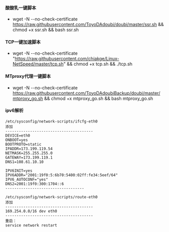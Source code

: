 ####    酸酸乳一键脚本
-   wget -N --no-check-certificate https://raw.githubusercontent.com/ToyoDAdoubi/doubi/master/ssr.sh && chmod +x ssr.sh && bash ssr.sh

####    TCP一键加速脚本
-   wget -N --no-check-certificate "https://raw.githubusercontent.com/chiakge/Linux-NetSpeed/master/tcp.sh" && chmod +x tcp.sh && ./tcp.sh

####    MTproxy代理一键脚本
-   wget -N --no-check-certificate https://raw.githubusercontent.com/ToyoDAdoubiBackup/doubi/master/mtproxy_go.sh && chmod +x mtproxy_go.sh && bash mtproxy_go.sh

####    ipv6解析
~~~text
/etc/sysconfig/network-scripts/ifcfg-eth0
添加
---------------------------------------
DEVICE=eth0
ONBOOT=yes
BOOTPROTO=static
IPADDR=173.199.119.54
NETMASK=255.255.255.0
GATEWAY=173.199.119.1
DNS1=108.61.10.10

IPV6INIT=yes
IPV6ADDR="2001:19f0:5:6b70:5400:02ff:fe34:5eef/64"
IPV6_AUTOCONF="yes"
DNS2=2001:19f0:300:1704::6
-----------------------------------

/etc/sysconfig/network-scripts/route-eth0
添加
---------------------------------------
169.254.0.0/16 dev eth0
---------------------------------------
重启：
service network restart

~~~


